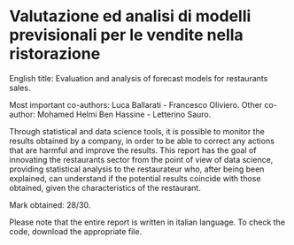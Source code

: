 # Valutazione ed analisi di modelli previsionali per le vendite nella ristorazione
English title: Evaluation and analysis of forecast models for restaurants sales.

Most important co-authors: Luca Ballarati - Francesco Oliviero.
Other co-author: Mohamed Helmi Ben Hassine - Letterino Sauro.

Through statistical and data science tools, it is possible to monitor the results obtained by a company, in order to be able to correct any
actions that are harmful and improve the results. This report has the goal of innovating the restaurants sector
from the point of view of data science, providing statistical analysis to the restaurateur who, after being been explained, can understand if the potential results coincide with those obtained, given the characteristics of the restaurant.

Mark obtained: 28/30.

Please note that the entire report is written in italian language. To check the code, download the appropriate file.


